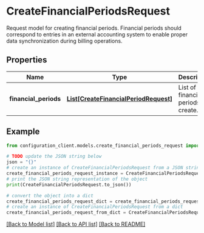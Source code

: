 # CreateFinancialPeriodsRequest

Request model for creating financial periods.  Financial periods should correspond to entries in an external accounting system  to enable proper data synchronization during billing operations.

## Properties

Name | Type | Description | Notes
------------ | ------------- | ------------- | -------------
**financial_periods** | [**List[CreateFinancialPeriodRequest]**](CreateFinancialPeriodRequest.md) | List of financial periods to create. | [optional] 

## Example

```python
from configuration_client.models.create_financial_periods_request import CreateFinancialPeriodsRequest

# TODO update the JSON string below
json = "{}"
# create an instance of CreateFinancialPeriodsRequest from a JSON string
create_financial_periods_request_instance = CreateFinancialPeriodsRequest.from_json(json)
# print the JSON string representation of the object
print(CreateFinancialPeriodsRequest.to_json())

# convert the object into a dict
create_financial_periods_request_dict = create_financial_periods_request_instance.to_dict()
# create an instance of CreateFinancialPeriodsRequest from a dict
create_financial_periods_request_from_dict = CreateFinancialPeriodsRequest.from_dict(create_financial_periods_request_dict)
```
[[Back to Model list]](../README.md#documentation-for-models) [[Back to API list]](../README.md#documentation-for-api-endpoints) [[Back to README]](../README.md)


